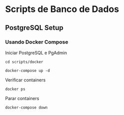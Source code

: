 # Scripts de Banco de Dados

## PostgreSQL Setup

### Usando Docker Compose

Iniciar PostgreSQL e PgAdmin

``` cd scripts/docker ``` 

``` docker-compose up -d ```

Verificar containers 

``` docker ps ```

Parar containers 

```docker-compose down ```
